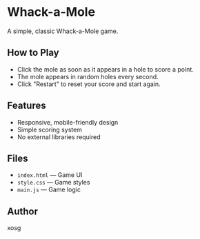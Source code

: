 # Whack-a-Mole

A simple, classic Whack-a-Mole game.

## How to Play
- Click the mole as soon as it appears in a hole to score a point.
- The mole appears in random holes every second.
- Click "Restart" to reset your score and start again.

## Features
- Responsive, mobile-friendly design
- Simple scoring system
- No external libraries required

## Files
- `index.html` — Game UI
- `style.css` — Game styles
- `main.js` — Game logic

## Author
xosg
